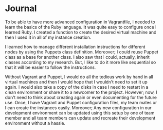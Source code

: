 # Journal

To be able to have more advanced configuration in Vagrantfile, I needed to learn the basics of the Ruby language. It was quite easy to configure once I learned Ruby. I created a function to create the desired virtual machine and then I used it in all of my instance creation. 

I learned how to manage different installation instructions for different nodes by using the Puppets class definition. Moreover; I could reuse Puppet class as a base for another class. I also saw that I could, actually, inherit classes according to my research. But, I like to do it more like sequential so that it will be easier to follow the instructions. 

Without Vagrant and Puppet, I would do all the tedious work by hand in all virtual machines and then I would hope that I wouldn't need to set it up again. I would also take a copy of the disks in case I need to restart in a clean environment or share it to a newcomer to the project. However; now, I don't need to think about creating again or even documenting for the future use. Once, I have Vagrant and Puppet configuration files, my team mates or I can create the instances easily. Moreover; Any new configuration in our development environment can be updated using this setup by one of team member and all team members can update and recreate their development environment without a hassle. 
